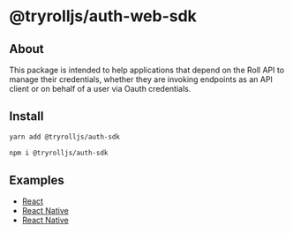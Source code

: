 # @tryrolljs/auth-web-sdk

## About

This package is intended to help applications that depend on the Roll API to manage their credentials, whether they are invoking endpoints as an API client or on behalf of a user via Oauth credentials.

## Install

```sh
yarn add @tryrolljs/auth-sdk
```

```sh
npm i @tryrolljs/auth-sdk
```

## Examples

- [React](/examples/example-web-oauth-client/)
- [React Native](/examples/example-native-oauth-client/)
- [React Native](/examples/example-node-oauth-client/)
